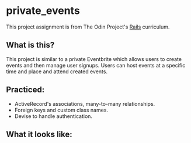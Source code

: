 # private_events
This project assignment is from The Odin Project's [Rails](https://www.theodinproject.com/lessons/ruby-on-rails-private-events) curriculum.

## What is this?
This project is similar to a private Eventbrite which allows users to create events and then manage user signups. Users can host events at a specific time and place and attend created events. 

## Practiced:
* ActiveRecord's associations, many-to-many relationships.
* Foreign keys and custom class names.
* Devise to handle authentication.

## What it looks like:
